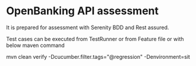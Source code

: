 # OpenBanking API assessment

It is prepared for assessment with Serenity BDD and Rest assured.

Test cases can be executed from TestRunner or from Feature file or with below maven command

mvn clean verify -Dcucumber.filter.tags="@regression" -Denvironment=sit
